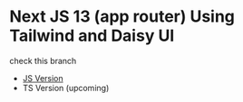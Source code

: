 # Next JS 13 (app router) Using Tailwind and Daisy UI

check this branch
- [JS Version](https://github.com/TaufikAkbar7/boilerplate-next-daisyui/tree/js)
- TS Version (upcoming)
